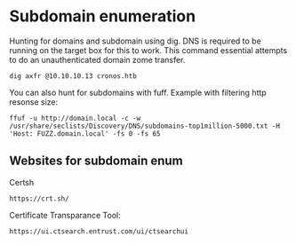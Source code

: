 # Subdomain enumeration

Hunting for domains and subdomain using dig. DNS is required to be running on the target box for this to work. This command essential attempts to do an unauthenticated domain zome transfer. 

```
dig axfr @10.10.10.13 cronos.htb
```

You can also hunt for subdomains with fuff. Example with filtering http resonse size:

```
ffuf -u http://domain.local -c -w /usr/share/seclists/Discovery/DNS/subdomains-top1million-5000.txt -H 'Host: FUZZ.domain.local' -fs 0 -fs 65
```


## Websites for subdomain enum

Certsh
```
https://crt.sh/
```

Certificate Transparance Tool:
```
https://ui.ctsearch.entrust.com/ui/ctsearchui
```
